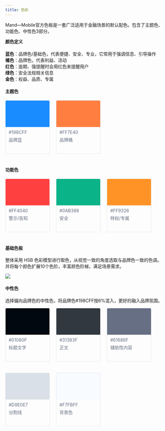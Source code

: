 ```yaml
---
title: 色彩
---
```


<style>
.color-list{float:left;width:100%;margin-bottom:20px;margin-top: -16px;}
.color-list.inline{float:left;width:auto;margin-bottom:50px}
.color-title{float:left;width:100%;font-size:14px;color:#111A34}
.color-item{float:left;width:140px;min-height:148px;margin-top:16px;margin-right:20px;margin-bottom:20px;padding-bottom:20px;border:solid 1px #E4E5E7;border-radius:4px 4px 0 0;overflow:hidden}
.color-item.no-gap{margin-right:0}
.color-item-box.large{width:140px;height:84px}
.color-item-box.small{width:60px;height:60px;margin-bottom:10px;font-size:12px;font-weight:100;color:#fff;text-align:center;line-height:60px}
.color-item-text{margin:10px 0 0!important;padding:0 10px!important;font-size:14px!important;color:#666F83;line-height:1!important}
.color-item-text span{color:#ccc}
.doc-content-paragraph h4{margin-top:40px}
.default-doc-content:last-child {bottom: 32px;}
.color-list-last {margin-bottom: 15px;}
</style>

Mand—Mobile官方色板是一套广泛适用于金融场景的默认配色。包含了主题色、功能色、中性色3部分。    

<p style="margin-top: -6px;"></p>

#### 颜色定义

**蓝色**：品牌色/基础色，代表便捷、安全、专业，它常用于强调信息、引导操作 <br/>
**橘色**：品牌色，代表利益、活动 <br/>
**红色**：逾期、强提醒时会用红色来提醒用户<br/>
**绿色**：安全法规相关信息<br/>
**金色**：权益、品质、专属<br/>

#### 主题色

<div class="color-list">
  <div class="color-item">
    <div class="color-item-box large" style="background:#198CFF"></div>
    <p class="color-item-text">#198CFF</p>
    <p class="color-item-text">品牌蓝</p>
  </div>
  <div class="color-item">
    <div class="color-item-box large" style="background:#FF7E40"></div>
    <p class="color-item-text">#FF7E40</p>
    <p class="color-item-text">品牌橘</p>
  </div>
</div>

#### 功能色

<div class="color-list">
  <div class="color-item">
    <div class="color-item-box large" style="background:#FF4040"></div>
    <p class="color-item-text">#FF4040</p>
    <p class="color-item-text">警示/告知</p>
  </div>
  <div class="color-item">
    <div class="color-item-box large" style="background:#0AB388"></div>
    <p class="color-item-text">#0AB388</p>
    <p class="color-item-text">安全</p>
  </div>
  <div class="color-item">
    <div class="color-item-box large" style="background:#FF9326"></div>
    <p class="color-item-text">#FF9326</p>
    <p class="color-item-text">特权/专属</p>
  </div>
</div>

#### 基础色板

整体采用 HSB 色彩模型进行取色，从视觉一致的角度选取与品牌色一致的色调。并将每个颜色扩展10个色阶，丰富颜色阶梯，满足场景需求。

<div class="doc-cutline-wrapper" style="margin-bottom: 20px;">
  <div class="doc-cutline do">
    <div class="doc-cutline-item">
      <img src="https://pt-starimg.didistatic.com/static/starimg/img/z2y6M85Kl11643257345112.png" style="max-height:410px;">
    </div>
  </div>
</div>

#### 中性色

选择偏向品牌色的中性色，将品牌色#198CFF按6%混入，更好的融入品牌氛围。

<div class="color-list color-list-last">
  <div class="color-item">
    <div class="color-item-box large" style="background:#01080F"></div>
    <p class="color-item-text">#01080F</p>
    <p class="color-item-text">标题文字</p>
  </div>
  <div class="color-item">
    <div class="color-item-box large" style="background:#31383F"></div>
    <p class="color-item-text">#31383F</p>
    <p class="color-item-text">正文</p>
  </div>
  <div class="color-item">
    <div class="color-item-box large" style="background:#666F83"></div>
    <p class="color-item-text">#61686F</p>
    <p class="color-item-text">辅助性内容</p>
  </div>
  <div class="color-item">
    <div class="color-item-box large" style="background:#D9E0E7"></div>
    <p class="color-item-text">#D9E0E7</p>
    <p class="color-item-text">分割线</p>
  </div>
  <div class="color-item">
    <div class="color-item-box large" style="background:#F8FBFF"></div>
    <p class="color-item-text">#F7FBFF</p>
    <p class="color-item-text">背景色</p>
  </div>
</div>
